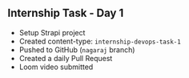 ## Internship Task - Day 1

- Setup Strapi project
- Created content-type: `internship-devops-task-1`
- Pushed to GitHub (`nagaraj` branch)
- Created a daily Pull Request
- Loom video submitted
